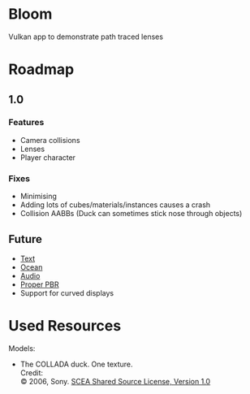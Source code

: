 # Bloom

Vulkan app to demonstrate path traced lenses

# Roadmap

## 1.0

### Features

- Camera collisions
- Lenses
- Player character

### Fixes

- Minimising
- Adding lots of cubes/materials/instances causes a crash
- Collision AABBs (Duck can sometimes stick nose through objects)

## Future

- [Text](https://youtu.be/SO83KQuuZvg)
- [Ocean](https://youtu.be/yPfagLeUa7k)
- [Audio](https://youtu.be/u6EuAUjq92k)
- [Proper PBR](https://pbr-book.org/4ed/)
- Support for curved displays

# Used Resources

Models:

- The COLLADA duck. One texture.<br>Credit:<br>&copy; 2006, Sony. [SCEA Shared Source License, Version 1.0](https://spdx.org/licenses/SCEA.html)<br>
